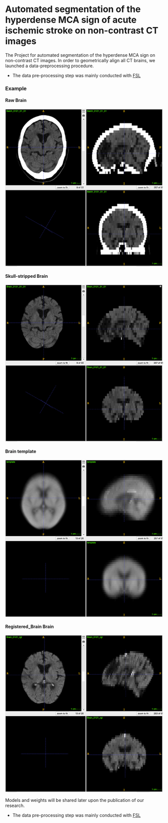 # Automated segmentation of the hyperdense MCA sign of acute ischemic stroke on non-contrast CT images

The Project for automated segmentation of the hyperdense MCA sign on non-contrast CT images. 
In order to geometrically align all CT brains, we launched a data-preprocessing procedure.
- The data pre-processing step was mainly conducted with [FSL](https://fsl.fmrib.ox.ac.uk/fsl/fslwiki/)

### Example

#### Raw Brain
![examples/Raw_Brain.png](examples/Raw_Brain.png)

#### Skull-stripped Brain
![examples/Extracted_Brain.png](examples/Extracted_Brain.png)

#### Brain template 
![examples/template.png](examples/template.png)

#### Registered_Brain Brain
![examples/Registered_Brain.png](examples/Registered_Brain.png)


Models and weights will be shared later upon the publication of our research.

- The data pre-processing step was mainly conducted with [FSL](https://fsl.fmrib.ox.ac.uk/fsl/fslwiki/)
